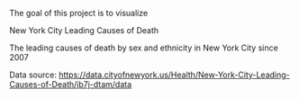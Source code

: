 The goal of this project is to visualize

New York City Leading Causes of Death

The leading causes of death by sex and ethnicity in New York City since 2007


Data source: https://data.cityofnewyork.us/Health/New-York-City-Leading-Causes-of-Death/jb7j-dtam/data
